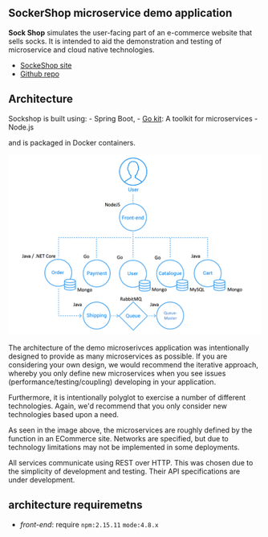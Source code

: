 

## SockerShop microservice demo application

**Sock Shop** simulates the user-facing part of an e-commerce website that sells socks.
It is intended to aid the demonstration and testing of microservice and cloud native technologies.

  - [SockeShop site](https://microservices-demo.github.io/)
  - [Github repo](https://github.com/microservices-demo)


## Architecture

Sockshop is built using:
    - Spring Boot,
    - [Go kit](http://gokit.io/): A toolkit for microservices
    - Node.js

and is packaged in Docker containers.

![Architecture diagram](Architecture.png)

The architecture of the demo microserivces application was intentionally designed to provide as many microservices as possible. If you are considering your own design, we would recommend the iterative approach, whereby you only define new microservices when you see issues (performance/testing/coupling) developing in your application.

Furthermore, it is intentionally polyglot to exercise a number of different technologies. Again, we'd recommend that you only consider new technologies based upon a need.

As seen in the image above, the microservices are roughly defined by the function in an ECommerce site. Networks are specified, but due to technology limitations may not be implemented in some deployments.

All services communicate using REST over HTTP. This was chosen due to the simplicity of development and testing. Their API specifications are under development.


## architecture requiremetns

- *front-end*: require `npm:2.15.11` `mode:4.8.x`

